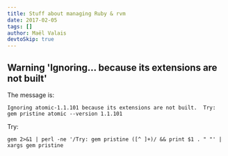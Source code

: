 ```yaml
---
title: Stuff about managing Ruby & rvm
date: 2017-02-05
tags: []
author: Maël Valais
devtoSkip: true
---
```


## Warning 'Ignoring... because its extensions are not built'

The message is:

    Ignoring atomic-1.1.101 because its extensions are not built.  Try: gem pristine atomic --version 1.1.101

Try:

    gem 2>&1 | perl -ne '/Try: gem pristine ([^ ]+)/ && print $1 . " "' | xargs gem pristine
